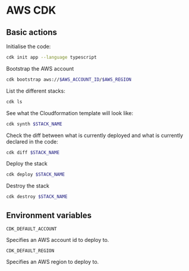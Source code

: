 # AWS CDK

## Basic actions

Initialise the code:

```bash
cdk init app --language typescript
```

Bootstrap the AWS account

```bash
cdk bootstrap aws://$AWS_ACCOUNT_ID/$AWS_REGION
```
List the different stacks:

```bash
cdk ls
```

See what the Cloudformation template will look like:

```bash
cdk synth $STACK_NAME
```

Check the diff between what is currently deployed and what is currently declared in the code:

```bash
cdk diff $STACK_NAME
```

Deploy the stack

```bash
cdk deploy $STACK_NAME
```

Destroy the stack

```bash
cdk destroy $STACK_NAME
```

## Environment variables

`CDK_DEFAULT_ACCOUNT`

Specifies an AWS account id to deploy to.

`CDK_DEFAULT_REGION`

Specifies an AWS region to deploy to.
